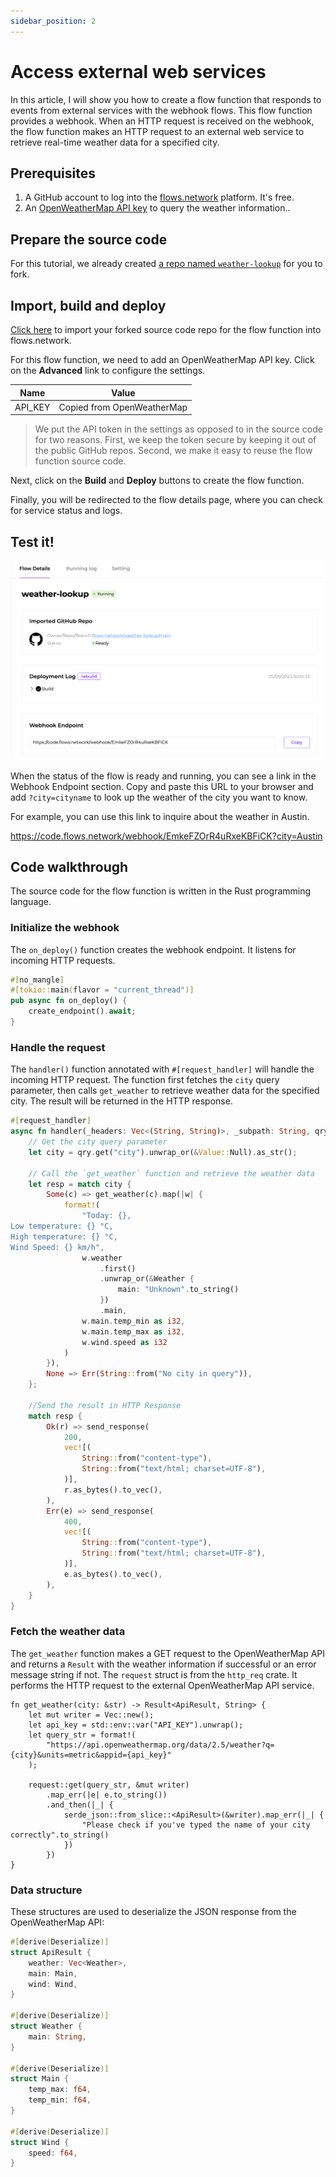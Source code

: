 ```yaml
---
sidebar_position: 2
---
```

# Access external web services

In this article, I will show you how to create a flow function that responds to events from external services with the webhook flows. This flow function provides a webhook. When an HTTP request is received on the webhook, the flow function makes an HTTP request to an external web service to retrieve real-time weather data for a specified city. 

## Prerequisites

 1. A GitHub account to log into the [flows.network](https://flows.network/) platform. It's free.
 2. An [OpenWeatherMap API key](https://openweathermap.org/api) to query the weather information.. 

## Prepare the source code

For this tutorial, we already created [a repo named `weather-lookup`](https://github.com/flows-network/weather-lookup) for you to fork.

## Import, build and deploy

[Click here](https://flows.network/flow/new) to import your forked source code repo for the flow function into flows.network.

For this flow function, we need to add an OpenWeatherMap API key.
Click on the **Advanced** link to configure the settings.

| Name             | Value                                 |
| ---------------- | ------------------------------------- |
| API_KEY    | Copied from OpenWeatherMap  |

> We put the API token in the settings as opposed to in the source code for two reasons. First, we keep the token secure by keeping it out of the public GitHub repos. Second, we make it easy to reuse the flow function source code.

Next, click on the **Build** and **Deploy** buttons to create the flow function.

Finally, you will be redirected to the flow details page, where you can check for
service status and logs.

## Test it!

![](webhook.png)

When the status of the flow is ready and running, you can see a link in the Webhook Endpoint section. Copy and paste this URL to your browser and add `?city=cityname` to look up the weather of the city  you want to know.

For example, you can use this link to inquire about the weather in Austin.

https://code.flows.network/webhook/EmkeFZOrR4uRxeKBFiCK?city=Austin

## Code walkthrough

The source code for the flow function is written in the Rust programming language. 

### Initialize the webhook

The `on_deploy()` function creates the webhook endpoint. It listens for incoming HTTP requests.

```rust
#[no_mangle]
#[tokio::main(flavor = "current_thread")]
pub async fn on_deploy() {
    create_endpoint().await;
}
```

### Handle the request

The `handler()` function annotated with `#[request_handler]` will handle the incoming HTTP request. The function first fetches the `city` query parameter, then calls `get_weather` to retrieve weather data for the specified city. The result will be returned in the HTTP response.

```rust
#[request_handler]
async fn handler(_headers: Vec<(String, String)>, _subpath: String, qry: HashMap<String, Value>, _body: Vec<u8>) {
    // Get the city query parameter
    let city = qry.get("city").unwrap_or(&Value::Null).as_str();

    // Call the `get_weather` function and retrieve the weather data
    let resp = match city {
        Some(c) => get_weather(c).map(|w| {
            format!(
                "Today: {},
Low temperature: {} °C,
High temperature: {} °C,
Wind Speed: {} km/h",
                w.weather
                    .first()
                    .unwrap_or(&Weather {
                        main: "Unknown".to_string()
                    })
                    .main,
                w.main.temp_min as i32,
                w.main.temp_max as i32,
                w.wind.speed as i32
            )
        }),
        None => Err(String::from("No city in query")),
    };

    //Send the result in HTTP Response
    match resp {
        Ok(r) => send_response(
            200,
            vec![(
                String::from("content-type"),
                String::from("text/html; charset=UTF-8"),
            )],
            r.as_bytes().to_vec(),
        ),
        Err(e) => send_response(
            400,
            vec![(
                String::from("content-type"),
                String::from("text/html; charset=UTF-8"),
            )],
            e.as_bytes().to_vec(),
        ),
    }
}
```

### Fetch the weather data

The `get_weather` function makes a GET request to the OpenWeatherMap API and returns a `Result` with the weather information if successful or an error message string if not. The `request` struct is from the `http_req` crate. It performs the HTTP request to the external OpenWeatherMap API service.

```
fn get_weather(city: &str) -> Result<ApiResult, String> {
    let mut writer = Vec::new();
    let api_key = std::env::var("API_KEY").unwrap();
    let query_str = format!(
        "https://api.openweathermap.org/data/2.5/weather?q={city}&units=metric&appid={api_key}"
    );

    request::get(query_str, &mut writer)
        .map_err(|e| e.to_string())
        .and_then(|_| {
            serde_json::from_slice::<ApiResult>(&writer).map_err(|_| {
                "Please check if you've typed the name of your city correctly".to_string()
            })
        })
}
```

### Data structure

These structures are used to deserialize the JSON response from the OpenWeatherMap API:

```rust
#[derive(Deserialize)]
struct ApiResult {
    weather: Vec<Weather>,
    main: Main,
    wind: Wind,
}

#[derive(Deserialize)]
struct Weather {
    main: String,
}

#[derive(Deserialize)]
struct Main {
    temp_max: f64,
    temp_min: f64,
}

#[derive(Deserialize)]
struct Wind {
    speed: f64,
}
```
